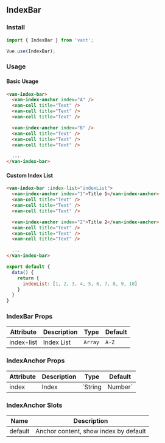 ## IndexBar

### Install

``` javascript
import { IndexBar } from 'vant';

Vue.use(IndexBar);
```

### Usage

#### Basic Usage

```html
<van-index-bar>
  <van-index-anchor index="A" />
  <van-cell title="Text" />
  <van-cell title="Text" />
  <van-cell title="Text" />

  <van-index-anchor index="B" />
  <van-cell title="Text" />
  <van-cell title="Text" />
  <van-cell title="Text" />

  ...
</van-index-bar>
```

#### Custom Index List

```html
<van-index-bar :index-list="indexList">
  <van-index-anchor index="1">Title 1</van-index-anchor>
  <van-cell title="Text" />
  <van-cell title="Text" />
  <van-cell title="Text" />

  <van-index-anchor index="2">Title 2</van-index-anchor>
  <van-cell title="Text" />
  <van-cell title="Text" />
  <van-cell title="Text" />

  ...
</van-index-bar>
```

```js
export default {
  data() {
    return {
      indexList: [1, 2, 3, 4, 5, 6, 7, 8, 9, 10]
    }
  }
}
```

### IndexBar Props

| Attribute | Description | Type | Default |
|------|------|------|------|
| index-list | Index List | `Array` | `A-Z` |

### IndexAnchor Props

| Attribute | Description | Type | Default |
|------|------|------|------|
| index | Index | `String | Number` | - |

### IndexAnchor Slots

| Name | Description |
|------|------|
| default | Anchor content, show index by default |
